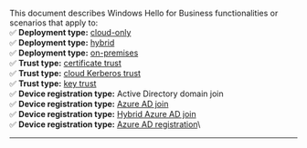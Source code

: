 This document describes Windows Hello for Business functionalities or scenarios that apply to:\
✅ **Deployment type:** [cloud-only](../identity-protection/hello-for-business/hello-how-it-works-technology.md#hybrid-deployment)\
✅ **Deployment type:** [hybrid](../identity-protection/hello-for-business/hello-how-it-works-technology.md#hybrid-deployment)\
✅ **Deployment type:** [on-premises](../identity-protection/hello-for-business/hello-how-it-works-technology.md#on-premises-deployment)\
✅ **Trust type:** [certificate trust](../identity-protection/hello-for-business/hello-how-it-works-technology.md#certificate-trust)\
✅ **Trust type:** [cloud Kerberos trust](../identity-protection/hello-for-business/hello-hybrid-cloud-kerberos-trust.md)\
✅ **Trust type:** [key trust](../identity-protection/hello-for-business/hello-how-it-works-technology.md#key-trust)\
✅ **Device registration type:** Active Directory domain join\
✅ **Device registration type:** [Azure AD join](../identity-protection/hello-for-business/hello-how-it-works-technology.md#azure-active-directory-join)\
✅ **Device registration type:** [Hybrid Azure AD join](../identity-protection/hello-for-business/hello-how-it-works-technology.md#hybrid-azure-ad-join)\
✅ **Device registration type:** [Azure AD registration](../identity-protection/hello-for-business/hello-how-it-works-technology.md#azure-ad-registration)\
<!--<br>-->
---
